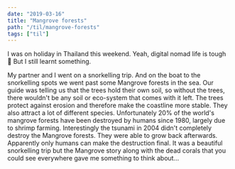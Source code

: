 ```yaml
---
date: "2019-03-16"
title: "Mangrove forests"
path: "/til/mangrove-forests"
tags: ["til"]
---
```


I was on holiday in Thailand this weekend. Yeah, digital nomad life is tough 🙂
But I still learnt something. 

My partner and I went on a snorkelling trip.
And on the boat to the snorkelling spots we went past some Mangrove forests in the sea.
Our guide was telling us that the trees hold their own soil, so without the trees, there wouldn't be any soil or eco-system that comes with it left. The trees protect against erosion and therefore make the coastline more stable. They also attract a lot of different species.
Unfortunately 20% of the world's mangrove forests have been destroyed by humans since 1980, largely due to shrimp farming.
Interestingly the tsunami in 2004 didn't completely destroy the Mangrove forests. They were able to grow back afterwards. Apparently only humans can make the destruction final. 
It was a beautiful snorkelling trip but the Mangrove story along with the dead corals that you could see everywhere gave me something to think about… 
